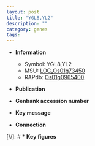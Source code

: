 ```yaml
---
layout: post
title: "YGL8,YL2"
description: ""
category: genes
tags: 
---
```


* **Information**  
    + Symbol: YGL8,YL2  
    + MSU: [LOC_Os01g73450](http://rice.uga.edu/cgi-bin/ORF_infopage.cgi?orf=LOC_Os01g73450)  
    + RAPdb: [Os01g0965400](http://rapdb.dna.affrc.go.jp/viewer/gbrowse_details/irgsp1?name=Os01g0965400)  

* **Publication**  

* **Genbank accession number**  

* **Key message**  

* **Connection**  

[//]: # * **Key figures**  


